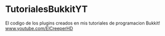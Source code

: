 # TutorialesBukkitYT
El codigo de los plugins creados en mis tutoriales de programacion Bukkit!
www.youtube.com/ElCreeperHD
